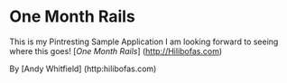 # One Month Rails

This is my Pintresting Sample Application
I am looking forward to seeing where this goes! 
[*One Month Rails*] (http://Hilibofas.com)

By [Andy Whitfield] (http:hilibofas.com)

